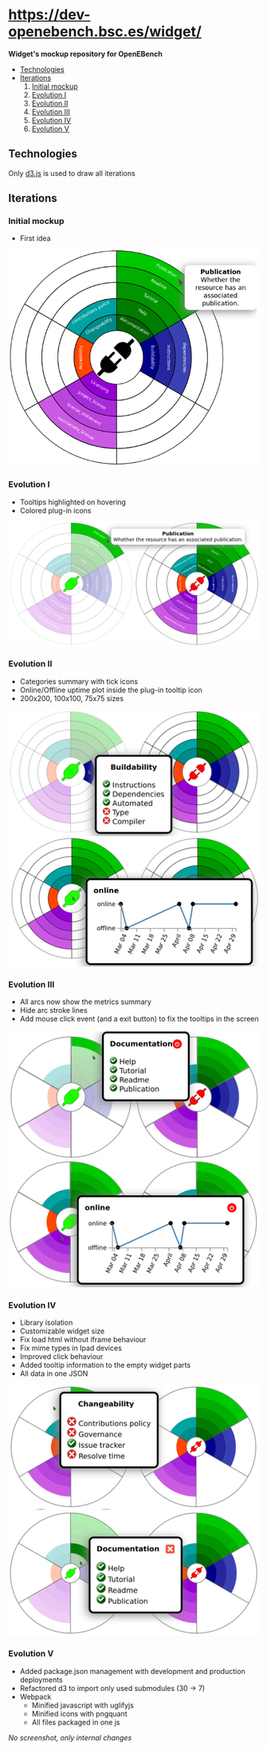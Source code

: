 # <https://dev-openebench.bsc.es/widget/>

**Widget's mockup repository for OpenEBench**

- [Technologies](#technologies)
- [Iterations](#iterations)
  1. [Initial mockup](#initial-mockup)
  2. [Evolution I](#evolution-i)
  3. [Evolution II](#evolution-ii)
  4. [Evolution III](#evolution-iii)
  5. [Evolution IV](#evolution-iv)
  6. [Evolution V](#evolution-v)

## Technologies
Only [d3.js](https://d3js.org/) is used to draw all iterations

## Iterations
### Initial mockup
- First idea

![Initial mockup](mockup_pictures/initial.png)

### Evolution I
- Tooltips highlighted on hovering
- Colored plug-in icons

![Evolution I](mockup_pictures/evolution-i.png)

### Evolution II
- Categories summary with tick icons
- Online/Offline uptime plot inside the plug-in tooltip icon
- 200x200, 100x100, 75x75 sizes

![Evolution II](mockup_pictures/evolution-ii-1.png)
![Evolution II](mockup_pictures/evolution-ii-2.png)

### Evolution III
- All arcs now show the metrics summary
- Hide arc stroke lines
- Add mouse click event (and a exit button) to fix the tooltips in the screen

![Evolution III](mockup_pictures/evolution-iii-1.png)
![Evolution III](mockup_pictures/evolution-iii-2.png)


### Evolution IV
- Library isolation
- Customizable widget size
- Fix load html without iframe behaviour
- Fix mime types in Ipad devices
- Improved click behaviour
- Added tooltip information to the empty widget parts
- All data in one JSON

![Evolution IV](mockup_pictures/evolution-iv-1.png)
![Evolution IV](mockup_pictures/evolution-iv-2.png)

### Evolution V
- Added package.json management with development and production deployments
- Refactored d3 to import only used submodules (30 -> 7)
- Webpack
  - Minified javascript with uglifyjs
  - Minified icons with pngquant
  - All files packaged in one js

_No screenshot, only internal changes_
